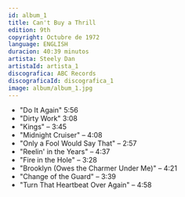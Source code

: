 ```yaml
---
id: album_1
title: Can't Buy a Thrill
edition: 9th
copyright: Octubre de 1972
language: ENGLISH
duracion: 40:39 minutos
artista: Steely Dan
artistaId: artista_1
discografica: ABC Records
discograficaId: discografica_1
image: album/album_1.jpg
---
```


- "Do It Again" 5:56
- "Dirty Work" 3:08
- "Kings" – 3:45
- "Midnight Cruiser" – 4:08
- "Only a Fool Would Say That" – 2:57
- "Reelin' in the Years" – 4:37
- "Fire in the Hole" – 3:28
- "Brooklyn (Owes the Charmer Under Me)" – 4:21
- "Change of the Guard" – 3:39
- "Turn That Heartbeat Over Again" – 4:58


